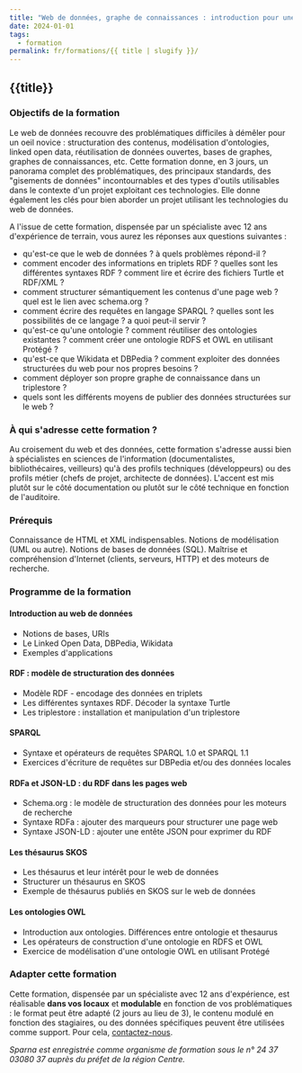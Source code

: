 ```yaml
---
title: "Web de données, graphe de connaissances : introduction pour une mise en oeuvre intelligente"
date: 2024-01-01
tags:
  - formation
permalink: fr/formations/{{ title | slugify }}/
---
```


## {{title}}

### Objectifs de la formation

Le web de données recouvre des problématiques difficiles à démêler pour un oeil novice : structuration des contenus, modélisation d'ontologies, linked open data, réutilisation de données ouvertes, bases de graphes, graphes de connaissances, etc. Cette formation donne, en 3 jours, un panorama complet des problématiques, des principaux standards, des "gisements de données" incontournables et des types d'outils utilisables dans le contexte d'un projet exploitant ces technologies. Elle donne également les clés pour bien aborder un projet utilisant les technologies du web de données.

A l'issue de cette formation, dispensée par un spécialiste avec 12 ans d'expérience de terrain, vous aurez les réponses aux questions suivantes :

- qu'est-ce que le web de données ? à quels problèmes répond-il ?
- comment encoder des informations en triplets RDF ? quelles sont les différentes syntaxes RDF ? comment lire et écrire des fichiers Turtle et RDF/XML ?
- comment structurer sémantiquement les contenus d'une page web ? quel est le lien avec schema.org ?
- comment écrire des requêtes en langage SPARQL ? quelles sont les possibilités de ce langage ? a quoi peut-il servir ?
- qu'est-ce qu'une ontologie ? comment réutiliser des ontologies existantes ? comment créer une ontologie RDFS et OWL en utilisant Protégé ?
- qu'est-ce que Wikidata et DBPedia ? comment exploiter des données structurées du web pour nos propres besoins ?
- comment déployer son propre graphe de connaissance dans un triplestore ?
- quels sont les différents moyens de publier des données structurées sur le web ?

### À qui s'adresse cette formation ?

Au croisement du web et des données, cette formation s'adresse aussi bien à spécialistes en sciences de l'information (documentalistes, bibliothécaires, veilleurs) qu'à des profils techniques (développeurs) ou des profils métier (chefs de projet, architecte de données). L'accent est mis plutôt sur le côté documentation ou plutôt sur le côté technique en fonction de l'auditoire.

### Prérequis

Connaissance de HTML et XML indispensables. Notions de modélisation (UML ou autre). Notions de bases de données (SQL). Maîtrise et compréhension d'Internet (clients, serveurs, HTTP) et des moteurs de recherche.

### Programme de la formation
         	
#### Introduction au web de données
  - Notions de bases, URIs
  - Le Linked Open Data, DBPedia, Wikidata
  - Exemples d'applications

#### RDF : modèle de structuration des données
  - Modèle RDF - encodage des données en triplets
  - Les différentes syntaxes RDF. Décoder la syntaxe Turtle
  - Les triplestore : installation et manipulation d'un triplestore

#### SPARQL
  - Syntaxe et opérateurs de requêtes SPARQL 1.0 et SPARQL 1.1
  - Exercices d'écriture de requêtes sur DBPedia et/ou des données locales

#### RDFa et JSON-LD : du RDF dans les pages web
  - Schema.org : le modèle de structuration des données pour les moteurs de recherche
  - Syntaxe RDFa : ajouter des marqueurs pour structurer une page web
  - Syntaxe JSON-LD : ajouter une entête JSON pour exprimer du RDF

#### Les thésaurus SKOS
  - Les thésaurus et leur intérêt pour le web de données
  - Structurer un thésaurus en SKOS
  - Exemple de thésaurus publiés en SKOS sur le web de données

#### Les ontologies OWL
  - Introduction aux ontologies. Différences entre ontologie et thesaurus
  - Les opérateurs de construction d'une ontologie en RDFS et OWL
  - Exercice de modélisation d'une ontologie OWL en utilisant Protégé
 

### Adapter cette formation

Cette formation, dispensée par un spécialiste avec 12 ans d'expérience, est réalisable **dans vos locaux** et **modulable** en fonction de vos problématiques : le format peut être adapté (2 jours au lieu de 3), le contenu modulé en fonction des stagiaires, ou des données spécifiques peuvent être utilisées comme support. Pour cela, [contactez-nous](http://www.sparna.fr//?page_id=2).

*Sparna est enregistrée comme organisme de formation sous le n° 24 37 03080 37 auprès du préfet de la région Centre.*